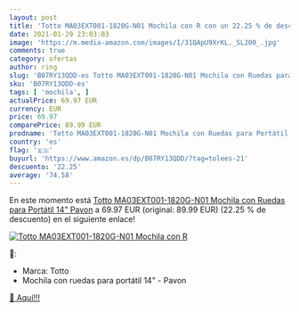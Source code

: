 ```yaml
---
layout: post
title: 'Totto MA03EXT001-1820G-N01 Mochila con R con un 22.25 % de descuento'
date: 2021-01-29 23:03:03
image: 'https://m.media-amazon.com/images/I/31QApU9XrKL._SL200_.jpg'
comments: true
category: ofertas
author: ring
slug: 'B07RY13QDD-es Totto MA03EXT001-1820G-N01 Mochila con Ruedas para...'
sku: 'B07RY13QDD-es'
tags: [ 'mochila', ]
actualPrice: 69.97 EUR
currency: EUR
price: 69.97
comparePrice: 89.99 EUR
prodname: 'Totto MA03EXT001-1820G-N01 Mochila con Ruedas para Portátil 14"  Pavon'
country: 'es'
flag: '🇪🇸'
buyurl: 'https://www.amazon.es/dp/B07RY13QDD/?tag=tolees-21'
descuento: '22.25'
average: '74.58'
---
```


En este momento está [Totto MA03EXT001-1820G-N01 Mochila con Ruedas para Portátil 14"  Pavon](https://www.amazon.es/dp/B07RY13QDD/?tag=tolees-21) a 69.97 EUR (original: 89.99 EUR) (22.25 %  de descuento) en el siguiente enlace!

[![Totto MA03EXT001-1820G-N01 Mochila con R](https://m.media-amazon.com/images/I/31QApU9XrKL._SL200_.jpg)](https://www.amazon.es/dp/B07RY13QDD/?tag=tolees-21)

🔎:

- Marca: Totto
- Mochila con ruedas para portátil 14" - Pavon

[🛒 Aquí!!!](https://www.amazon.es/dp/B07RY13QDD/?tag=tolees-21)
